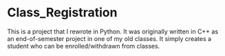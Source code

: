 # Class_Registration

This is a project that I rewrote in Python. It was originally written in C++ as an end-of-semester project in one of my old classes. It simply creates a student who can be enrolled/withdrawn from classes.
